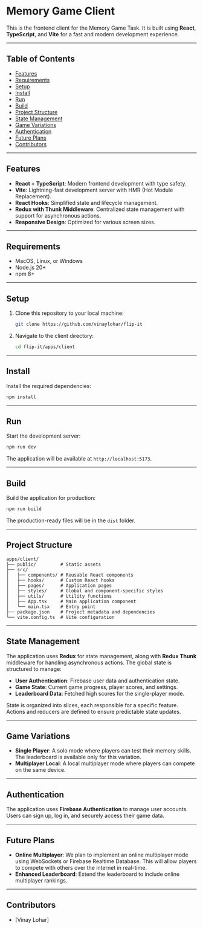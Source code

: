 # Memory Game Client

This is the frontend client for the Memory Game Task. It is built using **React**, **TypeScript**, and **Vite** for a fast and modern development experience.

---

## Table of Contents

- [Features](#features)
- [Requirements](#requirements)
- [Setup](#setup)
- [Install](#install)
- [Run](#run)
- [Build](#build)
- [Project Structure](#project-structure)
- [State Management](#state-management)
- [Game Variations](#game-variations)
- [Authentication](#authentication)
- [Future Plans](#future-plans)
- [Contributors](#contributors)

---

## Features

- **React + TypeScript**: Modern frontend development with type safety.
- **Vite**: Lightning-fast development server with HMR (Hot Module Replacement).
- **React Hooks**: Simplified state and lifecycle management.
- **Redux with Thunk Middleware**: Centralized state management with support for asynchronous actions.
- **Responsive Design**: Optimized for various screen sizes.

---

## Requirements

- MacOS, Linux, or Windows
- Node.js 20+
- npm 8+

---

## Setup

1. Clone this repository to your local machine:
   ```bash
   git clone https://github.com/vinaylohar/flip-it
   ```

2. Navigate to the client directory:
   ```bash
   cd flip-it/apps/client
   ```

---

## Install

Install the required dependencies:
```bash
npm install
```

---

## Run

Start the development server:
```bash
npm run dev
```

The application will be available at `http://localhost:5173`.

---

## Build

Build the application for production:
```bash
npm run build
```

The production-ready files will be in the `dist` folder.

---

## Project Structure

```
apps/client/
├── public/         # Static assets
├── src/
│   ├── components/ # Reusable React components
│   ├── hooks/      # Custom React hooks
│   ├── pages/      # Application pages
│   ├── styles/     # Global and component-specific styles
│   ├── utils/      # Utility functions
│   ├── App.tsx     # Main application component
│   └── main.tsx    # Entry point
├── package.json    # Project metadata and dependencies
└── vite.config.ts  # Vite configuration
```

---

## State Management

The application uses **Redux** for state management, along with **Redux Thunk** middleware for handling asynchronous actions. The global state is structured to manage:

- **User Authentication**: Firebase user data and authentication state.
- **Game State**: Current game progress, player scores, and settings.
- **Leaderboard Data**: Fetched high scores for the single-player mode.

State is organized into slices, each responsible for a specific feature. Actions and reducers are defined to ensure predictable state updates.

---

## Game Variations

- **Single Player**: A solo mode where players can test their memory skills. The leaderboard is available only for this variation.
- **Multiplayer Local**: A local multiplayer mode where players can compete on the same device.

---

## Authentication

The application uses **Firebase Authentication** to manage user accounts. Users can sign up, log in, and securely access their game data.

---

## Future Plans

- **Online Multiplayer**: We plan to implement an online multiplayer mode using WebSockets or Firebase Realtime Database. This will allow players to compete with others over the internet in real-time.
- **Enhanced Leaderboard**: Extend the leaderboard to include online multiplayer rankings.

---

## Contributors

- [Vinay Lohar]
